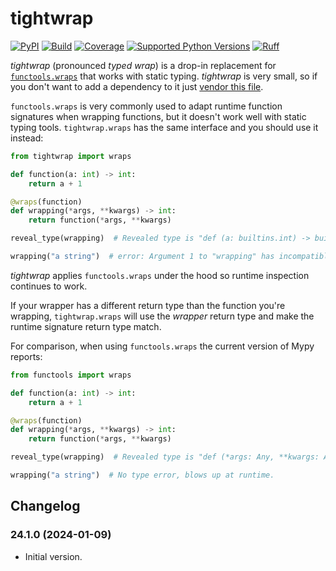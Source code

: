 # tightwrap

[![PyPI](https://img.shields.io/pypi/v/tightwrap.svg)](https://pypi.python.org/pypi/tightwrap)
[![Build](https://github.com/Tinche/tightwrap/workflows/CI/badge.svg)](https://github.com/Tinche/tightwrap/actions?workflow=CI)
[![Coverage](https://img.shields.io/endpoint?url=https://gist.githubusercontent.com/Tinche/090e3ce4d18dd18bb1323538d6de8ffd/raw/covbadge.json)](https://github.com/Tinche/tightwrap/actions/workflows/main.yml)
[![Supported Python Versions](https://img.shields.io/python/required-version-toml?tomlFilePath=https%3A%2F%2Fraw.githubusercontent.com%2FTinche%2Ftightwrap%2Fmain%2Fpyproject.toml)](https://github.com/Tinche/tightwrap/blob/main/pyproject.toml)
[![Ruff](https://img.shields.io/endpoint?url=https://raw.githubusercontent.com/astral-sh/ruff/main/assets/badge/v2.json)](https://github.com/astral-sh/ruff)

_tightwrap_ (pronounced _typed wrap_) is a drop-in replacement for [`functools.wraps`](https://docs.python.org/3/library/functools.html#functools.wraps) that works with static typing.
_tightwrap_ is very small, so if you don't want to add a dependency to it just [vendor this file](https://github.com/Tinche/tightwrap/blob/main/src/tightwrap/__init__.py).

`functools.wraps` is very commonly used to adapt runtime function signatures when wrapping functions, but it doesn't work well with static typing tools.
`tightwrap.wraps` has the same interface and you should use it instead:

```python
from tightwrap import wraps

def function(a: int) -> int:
    return a + 1

@wraps(function)
def wrapping(*args, **kwargs) -> int:
    return function(*args, **kwargs)

reveal_type(wrapping)  # Revealed type is "def (a: builtins.int) -> builtins.int"

wrapping("a string")  # error: Argument 1 to "wrapping" has incompatible type "str"; expected "int"
```

_tightwrap_ applies `functools.wraps` under the hood so runtime inspection continues to work.

If your wrapper has a different return type than the function you're wrapping,
`tightwrap.wraps` will use the _wrapper_ return type and make the runtime signature return type match.

For comparison, when using `functools.wraps` the current version of Mypy reports:

```python
from functools import wraps

def function(a: int) -> int:
    return a + 1

@wraps(function)
def wrapping(*args, **kwargs) -> int:
    return function(*args, **kwargs)

reveal_type(wrapping)  # Revealed type is "def (*args: Any, **kwargs: Any) -> builtins.int"

wrapping("a string")  # No type error, blows up at runtime.
```

## Changelog

### 24.1.0 (2024-01-09)

- Initial version.
